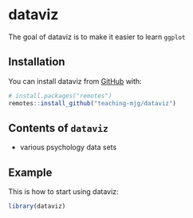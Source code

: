 
<!-- README.md is generated from README.Rmd. Please edit that file -->

# dataviz

<!-- badges: start -->
<!-- badges: end -->

The goal of dataviz is to make it easier to learn `ggplot`

## Installation

You can install dataviz from
[GitHub](https://github.com/) with:

``` r
# install.packages("remotes")
remotes::install_github("teaching-mjg/dataviz")
```

## Contents of `dataviz`
* various psychology data sets

## Example

This is how to start using dataviz:

``` r
library(dataviz)
```
